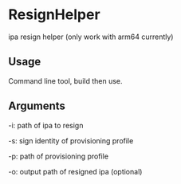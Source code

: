 # ResignHelper
ipa resign helper (only work with arm64 currently)

## Usage

Command line tool, build then use.

## Arguments

-i: path of ipa to resign

-s: sign identity of provisioning profile

-p: path of provisioning profile

-o: output path of resigned ipa (optional)
